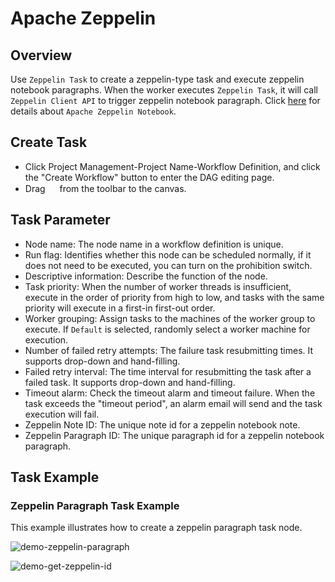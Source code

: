 # Apache Zeppelin

## Overview

Use `Zeppelin Task` to create a zeppelin-type task and execute zeppelin notebook paragraphs. When the worker executes `Zeppelin Task`,
it will call `Zeppelin Client API` to trigger zeppelin notebook paragraph. Click [here](https://zeppelin.apache.org/) for details about `Apache Zeppelin Notebook`. 

## Create Task

- Click Project Management-Project Name-Workflow Definition, and click the "Create Workflow" button to enter the DAG editing page.
- Drag <img src="/img/tasks/icons/zeppelin.png" width="15"/> from the toolbar to the canvas.

## Task Parameter

- Node name: The node name in a workflow definition is unique.
- Run flag: Identifies whether this node can be scheduled normally, if it does not need to be executed, you can turn on the prohibition switch.
- Descriptive information: Describe the function of the node.
- Task priority: When the number of worker threads is insufficient, execute in the order of priority from high to low, and tasks with the same priority will execute in a first-in first-out order.
- Worker grouping: Assign tasks to the machines of the worker group to execute. If `Default` is selected, randomly select a worker machine for execution.
- Number of failed retry attempts: The failure task resubmitting times. It supports drop-down and hand-filling.
- Failed retry interval: The time interval for resubmitting the task after a failed task. It supports drop-down and hand-filling.
- Timeout alarm: Check the timeout alarm and timeout failure. When the task exceeds the "timeout period", an alarm email will send and the task execution will fail.
- Zeppelin Note ID: The unique note id for a zeppelin notebook note.
- Zeppelin Paragraph ID: The unique paragraph id for a zeppelin notebook paragraph.

## Task Example

### Zeppelin Paragraph Task Example

This example illustrates how to create a zeppelin paragraph task node.

![demo-zeppelin-paragraph](/img/tasks/demo/zeppelin.png)

![demo-get-zeppelin-id](/img/tasks/demo/zeppelin_id.png)




